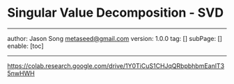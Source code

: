 # Singular Value Decomposition - SVD
---
author: Jason Song <metaseed@gmail.com>
version: 1.0.0
tag: []
subPage: []
enable: [toc]

---

https://colab.research.google.com/drive/1Y0TiCuS1CHJqQRbpbhbmEanlT35nwHWH